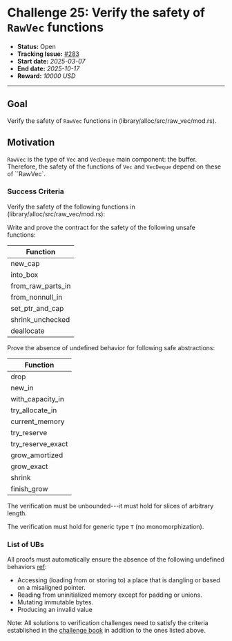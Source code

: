 # Challenge 25: Verify the safety of `RawVec` functions

- **Status:** Open
- **Tracking Issue:** [#283](https://github.com/model-checking/verify-rust-std/issues/283)
- **Start date:** *2025-03-07*
- **End date:** *2025-10-17*
- **Reward:** *10000 USD*

-------------------


## Goal

Verify the safety of `RawVec` functions in (library/alloc/src/raw_vec/mod.rs).

## Motivation 

`RawVec` is the type of `Vec` and `VecDeque` main component: the buffer. Therefore, the safety of the functions of `Vec` and `VecDeque`  depend on these of ``RawVec`.

### Success Criteria

Verify the safety of the following functions in (library/alloc/src/raw_vec/mod.rs):

Write and prove the contract for the safety of the following unsafe functions:

| Function |
|---------|
|new_cap|
|into_box|
|from_raw_parts_in|
|from_nonnull_in|
|set_ptr_and_cap|
|shrink_unchecked|
|deallocate|

Prove the absence of undefined behavior for following safe abstractions:

| Function |
|---------|
|drop|
|new_in|
|with_capacity_in|
|try_allocate_in|
|current_memory|
|try_reserve|
|try_reserve_exact|
|grow_amortized|
|grow_exact|
|shrink|
|finish_grow|

The verification must be unbounded---it must hold for slices of arbitrary length.

The verification must hold for generic type `T` (no monomorphization).

### List of UBs

All proofs must automatically ensure the absence of the following undefined behaviors [ref](https://github.com/rust-lang/reference/blob/142b2ed77d33f37a9973772bd95e6144ed9dce43/src/behavior-considered-undefined.md):

* Accessing (loading from or storing to) a place that is dangling or based on a misaligned pointer.
* Reading from uninitialized memory except for padding or unions.
* Mutating immutable bytes.
* Producing an invalid value


Note: All solutions to verification challenges need to satisfy the criteria established in the [challenge book](../general-rules.md)
in addition to the ones listed above.
